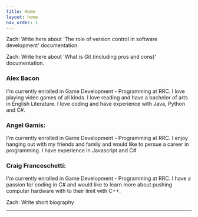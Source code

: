 ```yaml
---
title: Home
layout: home
nav_order: 1
---
```


Zach: Write here about 'The role of version control in software development' documentation.

Zach: Write here about 'What is Git (including pros and cons)' documentation.

### Alex Bacon
I'm currently enrolled in Game Development - Programming at RRC. I love playing video games of all kinds. I love reading and have a bachelor of arts in English Literature. I love coding and have experience with Java, Python and C#. 

### Angel Gamis:
I'm currently enrolled in Game Development - Programming at RRC. I enjoy hanging out with my friends and family and would like to persue a career in programming. I have experience in Javascript and C#

### Craig Franceschetti:
I'm currently enrolled in Game Development - Programming at RRC. I have a passion for coding in C# and would like to learn more about pushing computer hardware with to their limit with C++.

Zach: Write short biography

----

[Just the Docs]: https://just-the-docs.github.io/just-the-docs/
[GitHub Pages]: https://docs.github.com/en/pages
[README]: [https://github.com/just-the-docs/just-the-docs-template/blob/main/README.md](https://github.com/StungEye-RRC/Just-The-Docs-Template#readme)
[Jekyll]: https://jekyllrb.com
[Markdown Syntax]: https://docs.github.com/en/get-started/writing-on-github/getting-started-with-writing-and-formatting-on-github/basic-writing-and-formatting-syntax
